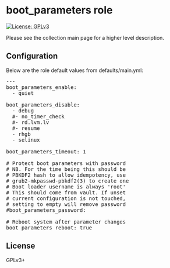 # boot_parameters role

[![License: GPLv3](https://img.shields.io/badge/license-GPLv3-brightgreen.svg)](https://www.gnu.org/licenses/gpl-3.0)

Please see the collection main page for a higher level description.

## Configuration

Below are the role default values from defaults/main.yml:

<pre>
---
boot_parameters_enable:
  - quiet

boot_parameters_disable:
  - debug
  #- no_timer_check
  #- rd.lvm.lv
  #- resume
  - rhgb
  - selinux

boot_parameters_timeout: 1

# Protect boot parameters with password
# NB. For the time being this should be
# PBKDF2 hash to allow idempotency, use
# grub2-mkpasswd-pbkdf2(3) to create one
# Boot loader username is always 'root'
# This should come from vault. If unset
# current configuration is not touched,
# setting to empty will remove password
#boot_parameters_password:

# Reboot system after parameter changes
boot_parameters_reboot: true
</pre>

## License

GPLv3+
